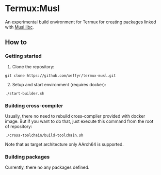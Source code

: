 # Termux:Musl

An experimental build environment for Termux for creating packages linked with [Musl libc](https://www.musl-libc.org/).

## How to

### Getting started

1. Clone the repository:
```
git clone https://github.com/xeffyr/termux-musl.git
```

2. Setup and start environment (requires docker):
```
./start-builder.sh
```

### Building cross-compiler

Usually, there no need to rebuild cross-compiler provided with docker image. But if you want to do that, just execute this command from the root of repository:
```
./cross-toolchain/build-toolchain.sh
```

Note that as target architecture only AArch64 is supported.

### Building packages

Currently, there no any packages defined.
